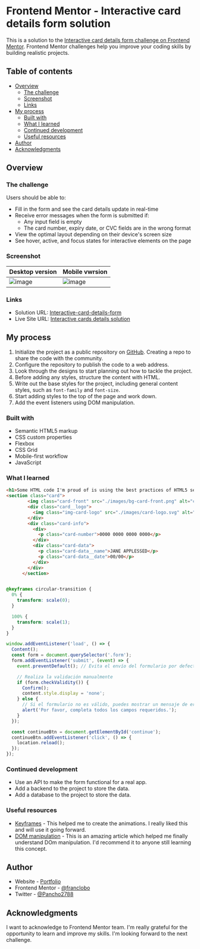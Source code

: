 # Frontend Mentor - Interactive card details form solution

This is a solution to the [Interactive card details form challenge on Frontend Mentor](https://www.frontendmentor.io/challenges/interactive-card-details-form-XpS8cKZDWw). Frontend Mentor challenges help you improve your coding skills by building realistic projects.

## Table of contents

- [Overview](#overview)
  - [The challenge](#the-challenge)
  - [Screenshot](#screenshot)
  - [Links](#links)
- [My process](#my-process)
  - [Built with](#built-with)
  - [What I learned](#what-i-learned)
  - [Continued development](#continued-development)
  - [Useful resources](#useful-resources)
- [Author](#author)
- [Acknowledgments](#acknowledgments)

## Overview

### The challenge

Users should be able to:

- Fill in the form and see the card details update in real-time
- Receive error messages when the form is submitted if:
  - Any input field is empty
  - The card number, expiry date, or CVC fields are in the wrong format
- View the optimal layout depending on their device's screen size
- See hover, active, and focus states for interactive elements on the page

### Screenshot

|Desktop version | Mobile vwrsion |
|---|---|
| ![image](https://github.com/franclobo/Interactive-card-details-form/assets/58642949/d5ee6722-41d4-42b6-97f2-59f49bb3500f) | ![image](https://github.com/franclobo/Interactive-card-details-form/assets/58642949/d58af831-1551-49e1-939f-826a2f687144) |

### Links

- Solution URL: [Interactive-card-details-form](https://github.com/franclobo/Interactive-card-details-form)
- Live Site URL: [Interactive cards details solution](https://interactive-cards-details-solution.netlify.app/)

## My process

1. Initialize the project as a public repository on [GitHub](https://github.com/). Creating a repo to share the code with the community.
2. Configure the repository to publish the code to a web address.
3. Look through the designs to start planning out how to tackle the project.
4. Before adding any styles, structure the content with HTML.
5. Write out the base styles for the project, including general content styles, such as `font-family` and `font-size`.
6. Start adding styles to the top of the page and work down.
7. Add the event listeners using DOM manipulation.

### Built with

- Semantic HTML5 markup
- CSS custom properties
- Flexbox
- CSS Grid
- Mobile-first workflow
- JavaScript

### What I learned

```html
<h1>Some HTML code I'm proud of is using the best practices of HTML5 semantic tags.</h1>
<section class="card">
        <img class="card-front" src="./images/bg-card-front.png" alt="card front">
        <div class="card__logo">
          <img class="img-card-logo" src="./images/card-logo.svg" alt="card logo">
        </div>
        <div class="card-info">
          <div>
            <p class="card-number">0000 0000 0000 0000</p>
          </div>
          <div class="card-data">
            <p class="card-data__name">JANE APPLESSED</p>
            <p class="card-data__date">00/00</p>
          </div>
        </div>
      </section>
```
```css

@keyframes circular-transition {
  0% {
    transform: scale(0);
  }

  100% {
    transform: scale(1);
  }
}
```
```js
window.addEventListener('load', () => {
  Content();
  const form = document.querySelector('.form');
  form.addEventListener('submit', (event) => {
    event.preventDefault(); // Evita el envío del formulario por defecto

    // Realiza la validación manualmente
    if (form.checkValidity()) {
      Confirm();
      content.style.display = 'none';
    } else {
      // Si el formulario no es válido, puedes mostrar un mensaje de error o tomar alguna otra acción
      alert('Por favor, completa todos los campos requeridos.');
    }
  });

  const continueBtn = document.getElementById('continue');
  continueBtn.addEventListener('click', () => {
    location.reload();
  });
});
```

### Continued development

- Use an API to make the form functional for a real app.
- Add a backend to the project to store the data.
- Add a database to the project to store the data.

### Useful resources

- [Keyframes](https://developer.mozilla.org/en-US/docs/Web/CSS/@keyframes) - This helped me to create the animations. I really liked this and will use it going forward.
- [DOM manipulation](https://www.theodinproject.com/lessons/foundations-dom-manipulation-and-events) - This is an amazing article which helped me finally understand DOm manipulation. I'd recommend it to anyone still learning this concept.

## Author

- Website - [Portfolio](https://borja-lobato-francisco-potfolio.netlify.app/)
- Frontend Mentor - [@franclobo](https://www.frontendmentor.io/profile/franclobo)
- Twitter - [@Pancho2788](https://twitter.com/Pancho2788)

## Acknowledgments

I want to acknowledge to Frontend Mentor team. I'm really grateful for the opportunity to learn and improve my skills. I'm looking forward to the next challenge.
